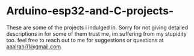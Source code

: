 # Arduino-esp32-and-C-projects-
These are some of the projects i indulged in. Sorry for not giving detailed descriptions in for some of them trust me, im suffering from my stupidity too. feel free to reach out to me for suggestions or questions at aaalrahi11@gmail.com
